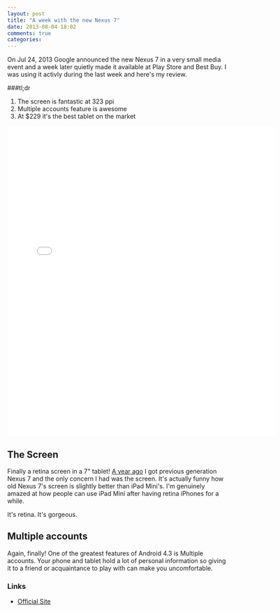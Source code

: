 ```yaml
---
layout: post
title: "A week with the new Nexus 7"
date: 2013-08-04 18:02
comments: true
categories:
---
```


On Jul 24, 2013 Google announced the new Nexus 7 in a very small media event and a week later quietly made it available at Play Store and Best Buy. I was using it activly during the last week and here's my review.

###tl;dr
1. The screen is fantastic at 323 ppi
1. Multiple accounts feature is awesome
1. At $229 it's the best tablet on the market

<!-- more -->
<iframe style="display: block; margin: 0 auto;" src="//instagram.com/p/cSH2FolJs9/embed/" width="612" height="710" frameborder="0" scrolling="no"
allowtransparency="true"></iframe>


## The Screen
Finally a retina screen in a 7" tablet! [A year ago](/some-thoughts-on-nexus7/) I got previous generation Nexus 7 and the only concern I had was the screen. It's actually funny how old Nexus 7's screen is slightly better than iPad Mini's. I'm genuinely amazed at how people can use iPad Mini after having retina iPhones for a while.

It's retina. It's gorgeous.

## Multiple accounts
Again, finally! One of the greatest features of Android 4.3 is Multiple accounts. Your phone and tablet hold a lot of personal information so giving it to a friend or acquaintance to play with can make you uncomfortable.

### Links

* [Official Site](http://www.google.com/nexus/7/)